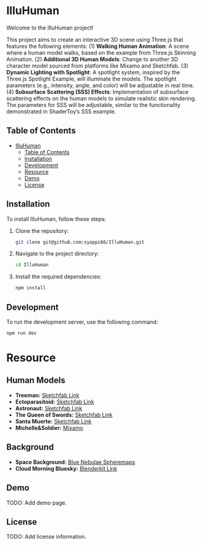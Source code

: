 # IlluHuman

Welcome to the IlluHuman project!

This project aims to create an interactive 3D scene using Three.js that features the following elements:
(1) **Walking Human Animation**: A scene where a human model walks, based on the example from Three.js Skinning Animation.
(2) **Additional 3D Human Models**: Change to another 3D character model sourced from platforms like Mixamo and Sketchfab.
(3) **Dynamic Lighting with Spotlight**: A spotlight system, inspired by the Three.js Spotlight Example, will illuminate the models. The spotlight parameters (e.g., intensity, angle, and color) will be adjustable in real time.
(4) **Subsurface Scattering (SSS) Effects**: Implementation of subsurface scattering effects on the human models to simulate realistic skin rendering. The parameters for SSS will be adjustable, similar to the functionality demonstrated in ShaderToy’s SSS example.

## Table of Contents

- [IlluHuman](#illuhuman)
  - [Table of Contents](#table-of-contents)
  - [Installation](#installation)
  - [Development](#development)
  - [Resource](#resource)
  - [Demo](#demo)
  - [License](#license)


## Installation

To install IlluHuman, follow these steps:

1. Clone the repository:

    ```bash
    git clone git@github.com:syappi66/IlluHuman.git
    ```

2. Navigate to the project directory:

    ```bash
    cd IlluHuman
    ```

3. Install the required dependencies:

    ```bash
    npm install
    ```

## Development

To run the development server, use the following command:

```bash
npm run dev
```

# Resource

## Human Models
- **Treeman:** [Sketchfab Link](https://skfb.ly/6ByIz)
- **Ectoparasitoid:** [Sketchfab Link](https://skfb.ly/p7YON)
- **Astronaut:** [Sketchfab Link](https://skfb.ly/o9nHu)
- **The Queen of Swords:** [Sketchfab Link](https://skfb.ly/6YZNJ)
- **Santa Muerte:** [Sketchfab Link](https://skfb.ly/prVXB)
- **Michelle&Soldier:** [Mixamo](https://www.mixamo.com/)

## Background
- **Space Background:** [Blue Nebulae Spheremaps](https://www.spacespheremaps.com/blue-nebulae-spheremaps/)
- **Cloud Morning Bluesky:** [Blenderkit Link](https://www.blenderkit.com/asset-gallery-detail/ce9a011a-a4dc-44e6-b462-17c8adbb0335/)

## Demo

TODO: Add demo page.

## License

TODO: Add license information.
